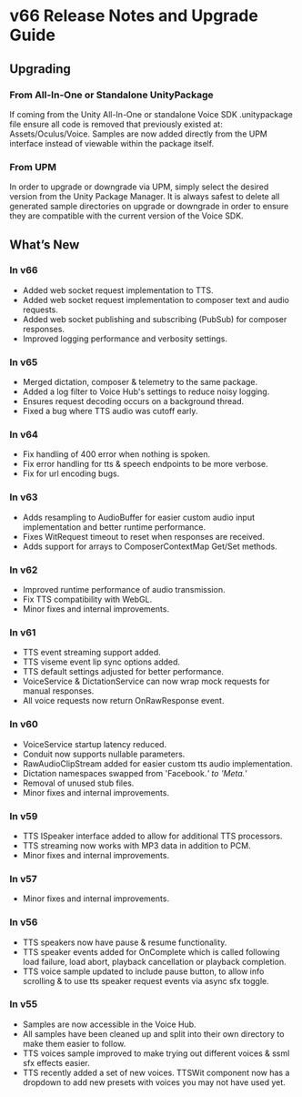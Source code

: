 # v66 Release Notes and Upgrade Guide



## Upgrading

### From All-In-One or Standalone UnityPackage
If coming from the Unity All-In-One or standalone Voice SDK .unitypackage file ensure all code is removed that previously existed at: Assets/Oculus/Voice.  Samples are now added directly from the UPM interface instead of viewable within the package itself.

### From UPM
In order to upgrade or downgrade via UPM, simply select the desired version from the Unity Package Manager.  It is always safest to delete all generated sample directories on upgrade or downgrade in order to ensure they are compatible with the current version of the Voice SDK.



## What’s New
### In v66
* Added web socket request implementation to TTS.
* Added web socket request implementation to composer text and audio requests.
* Added web socket publishing and subscribing (PubSub) for composer responses.
* Improved logging performance and verbosity settings.

### In v65
* Merged dictation, composer & telemetry to the same package.
* Added a log filter to Voice Hub's settings to reduce noisy logging.
* Ensures request decoding occurs on a background thread.
* Fixed a bug where TTS audio was cutoff early.

### In v64
* Fix handling of 400 error when nothing is spoken.
* Fix error handling for tts & speech endpoints to be more verbose.
* Fix for url encoding bugs.

### In v63
* Adds resampling to AudioBuffer for easier custom audio input implementation and better runtime performance.
* Fixes WitRequest timeout to reset when responses are received.
* Adds support for arrays to ComposerContextMap Get/Set methods.

### In v62
* Improved runtime performance of audio transmission.
* Fix TTS compatibility with WebGL.
* Minor fixes and internal improvements.

### In v61
* TTS event streaming support added.
* TTS viseme event lip sync options added.
* TTS default settings adjusted for better performance.
* VoiceService & DictationService can now wrap mock requests for manual responses.
* All voice requests now return OnRawResponse event.

### In v60
* VoiceService startup latency reduced.
* Conduit now supports nullable parameters.
* RawAudioClipStream added for easier custom tts audio implementation.
* Dictation namespaces swapped from 'Facebook.*' to 'Meta.*'
* Removal of unused stub files.
* Minor fixes and internal improvements.

### In v59
* TTS ISpeaker interface added to allow for additional TTS processors.
* TTS streaming now works with MP3 data in addition to PCM.
* Minor fixes and internal improvements.

### In v57
* Minor fixes and internal improvements.

### In v56
* TTS speakers now have pause & resume functionality.
* TTS speaker events added for OnComplete which is called following load failure, load abort, playback cancellation or playback completion.
* TTS voice sample updated to include pause button, to allow info scrolling & to use tts speaker request events via async sfx toggle.

### In v55
* Samples are now accessible in the Voice Hub.
* All samples have been cleaned up and split into their own directory to make them easier to follow.
* TTS voices sample improved to make trying out different voices & ssml sfx effects easier.
* TTS recently added a set of new voices. TTSWit component now has a dropdown to add new presets with voices you may not have used yet.
